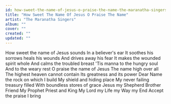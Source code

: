 ```yaml
---
id: how-sweet-the-name-of-jesus-o-praise-the-name-the-maranatha-singers
title: "How Sweet The Name Of Jesus O Praise The Name"
artist: "The Maranatha Singers"
album: ""
cover: ""
created: ""
updated: ""
---
```


How sweet the name of Jesus sounds
In a believer's ear
It soothes his sorrows heals his wounds
And drives away his fear
It makes the wounded spirit whole
And calms the troubled breast
'Tis manna to the hungry soul
And to the weary rest
O praise the name of Jesus
The name high over all
The highest heaven cannot contain
Its greatness and its power
Dear Name the rock on which I build
My shield and hiding place
My never failing treasury filled
With boundless stores of grace
Jesus my Shepherd Brother Friend
My Prophet Priest and King
My Lord my Life my Way my End
Accept the praise I bring